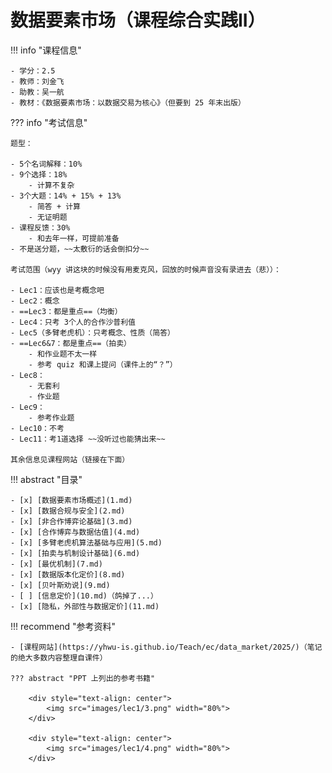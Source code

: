 # 数据要素市场（课程综合实践II）

!!! info "课程信息"

    - 学分：2.5
    - 教师：刘金飞
    - 助教：吴一航
    - 教材：《数据要素市场：以数据交易为核心》（但要到 25 年末出版）
    
??? info "考试信息"

    题型：

    - 5个名词解释：10%
    - 9个选择：18%
        - 计算不复杂
    - 3个大题：14% + 15% + 13%
        - 简答 + 计算
        - 无证明题
    - 课程反馈：30%
        - 和去年一样，可提前准备
    - 不是送分题，~~太敷衍的话会倒扣分~~

    考试范围（wyy 讲这块的时候没有用麦克风，回放的时候声音没有录进去（悲））：

    - Lec1：应该也是考概念吧
    - Lec2：概念
    - ==Lec3：都是重点==（均衡）
    - Lec4：只考 3个人的合作沙普利值
    - Lec5（多臂老虎机）：只考概念、性质（简答）
    - ==Lec6&7：都是重点==（拍卖）
        - 和作业题不太一样
        - 参考 quiz 和课上提问（课件上的“？”）
    - Lec8：
        - 无套利
        - 作业题
    - Lec9：
        - 参考作业题
    - Lec10：不考
    - Lec11：考1道选择 ~~没听过也能猜出来~~

    其余信息见课程网站（链接在下面）

!!! abstract "目录"

    - [x] [数据要素市场概述](1.md)
    - [x] [数据合规与安全](2.md)
    - [x] [非合作博弈论基础](3.md)
    - [x] [合作博弈与数据估值](4.md)
    - [x] [多臂老虎机算法基础与应用](5.md)
    - [x] [拍卖与机制设计基础](6.md)
    - [x] [最优机制](7.md)
    - [x] [数据版本化定价](8.md)
    - [x] [贝叶斯劝说](9.md)
    - [ ] [信息定价](10.md)（鸽掉了...）
    - [x] [隐私，外部性与数据定价](11.md)


!!! recommend "参考资料"

    - [课程网站](https://yhwu-is.github.io/Teach/ec/data_market/2025/)（笔记的绝大多数内容整理自课件）

    ??? abstract "PPT 上列出的参考书籍"

        <div style="text-align: center">
            <img src="images/lec1/3.png" width="80%">
        </div>

        <div style="text-align: center">
            <img src="images/lec1/4.png" width="80%">
        </div>